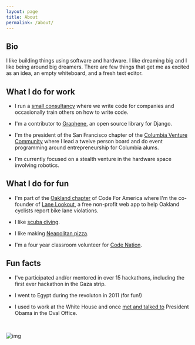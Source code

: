 ```yaml
---
layout: page
title: About
permalink: /about/
---
```


## Bio

I like building things using software and hardware. I like dreaming big and I like being around big dreamers. There are few things that get me as excited as an idea, an empty whiteboard, and a fresh text editor. 

## What I do for work

* I run a [small consultancy](https://www.thenorthstarlabs.com) where we write code for companies and occasionally train others on how to write code.

* I'm a contributor to [Graphene](https://github.com/graphql-python/graphene-django), an open source library for Django. 

* I'm the president of the San Francisco chapter of the [Columbia Venture Community](https://www.columbiaventurecommunity.com/) where I lead a twelve person board and do event programming around entrepreneurship for Columbia alums.

* I'm currently focused on a stealth venture in the hardware space involving robotics.

## What I do for fun

* I'm part of the [Oakland chapter](openoakland.org) of Code For America where I'm the co-founder of [Lane Lookout](https://www.lanelookout.org/), a free non-profit web app to help Oakland cyclists report bike lane violations.

* I like [scuba diving](http://dopeboy.github.io/liveaboard/).

* I like making [Neapolitan pizza](http://dopeboy.github.io/roccbox-pizza/).

* I'm a four year classroom volunteer for [Code Nation](https://codenation.org/).

## Fun facts

* I've participated and/or mentored in over 15 hackathons, including the first ever hackathon in the Gaza strip.

* I went to Egypt during the revoluton in 2011 (for fun!)

* I used to work at the White House and once [met and talked to](https://drive.google.com/file/d/0B5UXiQO2EAQaMHdsQlV4el9VOGIwNWpRY01GY205U3NIUnRR/view?usp=sharing) President Obama in the Oval Office.

<br/>

![img](http://i.imgur.com/vpvRCg7.png)
